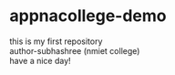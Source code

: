# appnacollege-demo
this is my first repository
<br>
author-subhashree (nmiet college)
<br>
have a nice day!
